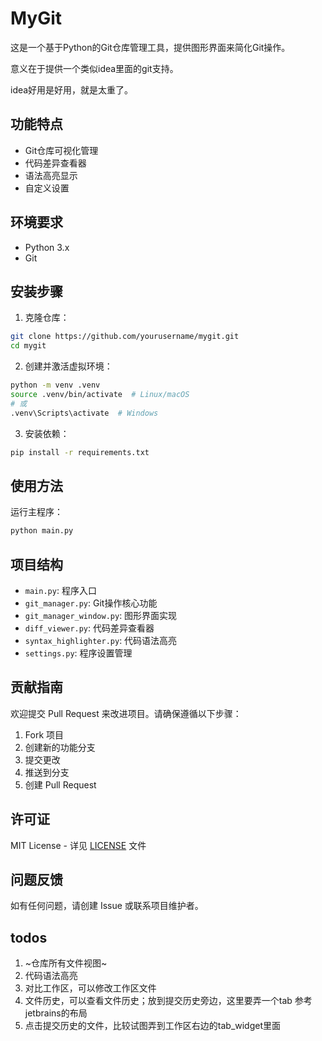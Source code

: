 # MyGit

这是一个基于Python的Git仓库管理工具，提供图形界面来简化Git操作。

意义在于提供一个类似idea里面的git支持。

idea好用是好用，就是太重了。

## 功能特点

- Git仓库可视化管理
- 代码差异查看器
- 语法高亮显示
- 自定义设置

## 环境要求

- Python 3.x
- Git

## 安装步骤

1. 克隆仓库：
```bash
git clone https://github.com/yourusername/mygit.git
cd mygit
```

2. 创建并激活虚拟环境：
```bash
python -m venv .venv
source .venv/bin/activate  # Linux/macOS
# 或
.venv\Scripts\activate  # Windows
```

3. 安装依赖：
```bash
pip install -r requirements.txt
```

## 使用方法

运行主程序：
```bash
python main.py
```

## 项目结构

- `main.py`: 程序入口
- `git_manager.py`: Git操作核心功能
- `git_manager_window.py`: 图形界面实现
- `diff_viewer.py`: 代码差异查看器
- `syntax_highlighter.py`: 代码语法高亮
- `settings.py`: 程序设置管理

## 贡献指南

欢迎提交 Pull Request 来改进项目。请确保遵循以下步骤：

1. Fork 项目
2. 创建新的功能分支
3. 提交更改
4. 推送到分支
5. 创建 Pull Request

## 许可证

MIT License - 详见 [LICENSE](LICENSE) 文件

## 问题反馈

如有任何问题，请创建 Issue 或联系项目维护者。

## todos

1. ~仓库所有文件视图~
2. 代码语法高亮
3. 对比工作区，可以修改工作区文件
4. 文件历史，可以查看文件历史；放到提交历史旁边，这里要弄一个tab 参考jetbrains的布局
5. 点击提交历史的文件，比较试图弄到工作区右边的tab_widget里面
